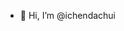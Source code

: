 - 👋 Hi, I’m @ichendachui

<!---
ichendachui/ichendachui is a ✨ special ✨ repository because its `README.md` (this file) appears on your GitHub profile.
You can click the Preview link to take a look at your changes.
--->
